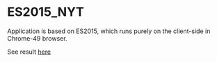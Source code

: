 # ES2015_NYT
Application is based on ES2015, which runs purely on the client-side in Chrome-49 browser.

See result <a href="https://aksana-tsishchanka.github.io/ES2015_NYT/">here</a>
